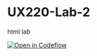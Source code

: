 # UX220-Lab-2
html lab

[![Open in Codeflow](https://developer.stackblitz.com/img/open_in_codeflow.svg)](https:///pr.new/StayFar/UX220-Lab-2)
